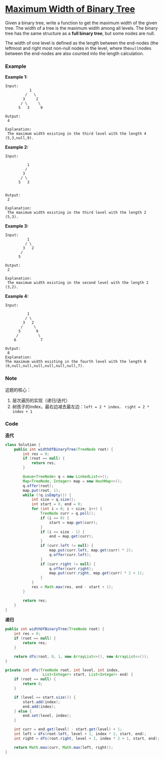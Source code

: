 # [Maximum Width of Binary Tree](https://leetcode.com/problems/maximum-width-of-binary-tree/description/)

Given a binary tree, write a function to get the maximum width of the given tree. The width of a tree is the maximum width among all levels. The binary tree has the same structure as a **full binary tree**, but some nodes are null.

The width of one level is defined as the length between the end-nodes \(the leftmost and right most non-null nodes in the level, where the`null`nodes between the end-nodes are also counted into the length calculation.

### Example

**Example 1:**

```
Input:
           1
         /   \
        3     2
       / \     \  
      5   3     9 

Output:
 4

Explanation:
 The maximum width existing in the third level with the length 4 (5,3,null,9).
```

**Example 2:**

```
Input:

          1
         /  
        3    
       / \       
      5   3     


Output:
 2

Explanation:
 The maximum width existing in the third level with the length 2 (5,3).
```

**Example 3:**

```
Input:
          1
         / \
        3   2 
       /        
      5      

Output:
 2

Explanation:
 The maximum width existing in the second level with the length 2 (3,2).
```

**Example 4:**

```
Input:

          1
         / \
        3   2
       /     \  
      5       9 
     /         \
    6           7

Output:
 8
Explanation:
The maximum width existing in the fourth level with the length 8 (6,null,null,null,null,null,null,7).
```

### Note

这题的核心：

1. 层次遍历的实现（递归/迭代）
2. 树孩子的index，最右边减去最左边：`left = 2 * index， right = 2 * index + 1`

### Code

**迭代**

```java
class Solution {
    public int widthOfBinaryTree(TreeNode root) {
        int res = 0;
        if (root == null) {
            return res;
        }

        Queue<TreeNode> q = new LinkedList<>();
        Map<TreeNode, Integer> map = new HashMap<>();
        q.offer(root);
        map.put(root, 1);
        while (!q.isEmpty()) {
            int size = q.size();
            int start = 0, end = 0;
            for (int i = 0; i < size; i++) {
                TreeNode curr = q.poll();
                if (i == 0) {
                    start = map.get(curr);
                }
                if (i == size - 1) {
                    end = map.get(curr);
                }
                if (curr.left != null) {
                    map.put(curr.left, map.get(curr) * 2);
                    q.offer(curr.left);
                } 
                if (curr.right != null) {
                    q.offer(curr.right);
                    map.put(curr.right, map.get(curr) * 2 + 1);
                }
            }
            res = Math.max(res, end - start + 1);
        }

        return res;
    }
}
```

**递归**

```java
public int widthOfBinaryTree(TreeNode root) {
    int res = 0;
    if (root == null) {
        return res;
    }

    return dfs(root, 0, 1, new ArrayList<>(), new ArrayList<>());
}

private int dfs(TreeNode root, int level, int index, 
                 List<Integer> start, List<Integer> end) {
    if (root == null) {
        return 0;
    }

    if (level == start.size()) {
        start.add(index);
        end.add(index);
    } else {
        end.set(level, index);
    }

    int curr = end.get(level) - start.get(level) + 1;
    int left = dfs(root.left, level + 1, index * 2, start, end);
    int right = dfs(root.right, level + 1, index * 2 + 1, start, end);

    return Math.max(curr, Math.max(left, right));
}
```




